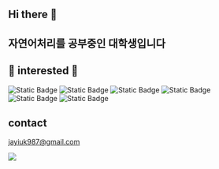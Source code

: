 ## Hi there 👋
## 자연어처리를 공부중인 대학생입니다
## :metal: interested :metal:
![Static Badge](https://img.shields.io/badge/Python-3776AB?style=social&logo=python&logoColor=blue)
![Static Badge](https://img.shields.io/badge/PyTorch-EE4C2C?style=social&logo=pytorch&logoColor=red)
![Static Badge](https://img.shields.io/badge/TensorFlow-FF6F00?style=social&logo=tensorflow&logoColor=orange)
![Static Badge](https://img.shields.io/badge/Tableau-3776AB?style=social&logo=tableau&logoColor=blue)
![Static Badge](https://img.shields.io/badge/Langchain-000000?style=social&logo=langchain&logoColor=black)
![Static Badge](https://img.shields.io/badge/C%2B%2B-000000?style=social&logo=c%2B%2B&logoColor=blue&color=white)

## contact
jayiuk987@gmail.com

<img src="http://github-readme-stats.vercel.app/api/top-langs/?username=jayiuk&layout=compact">

<!--
**jayiuk/jayiuk** is a ✨ _special_ ✨ repository because its `README.md` (this file) appears on your GitHub profile.

Here are some ideas to get you started:

- 🔭 I’m currently working on ...
- 🌱 I’m currently learning ...
- 👯 I’m looking to collaborate on ...
- 🤔 I’m looking for help with ...
- 💬 Ask me about ...
- 📫 How to reach me: ...
- 😄 Pronouns: ...
- ⚡ Fun fact: ...
-->
